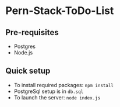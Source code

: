 ﻿# Pern-Stack-ToDo-List
 ## Pre-requisites
 - Postgres
 - Node.js
 
 ## Quick setup
 - To install required packages: `npm install`
 - PostgreSql setup is in `db.sql`
 - To launch the server: `node index.js`
